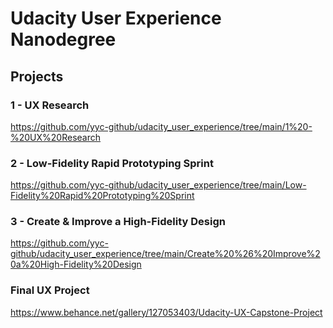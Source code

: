 # Udacity User Experience Nanodegree

## Projects

### 1 - UX Research
https://github.com/yyc-github/udacity_user_experience/tree/main/1%20-%20UX%20Research

### 2 - Low-Fidelity Rapid Prototyping Sprint
https://github.com/yyc-github/udacity_user_experience/tree/main/Low-Fidelity%20Rapid%20Prototyping%20Sprint

### 3 - Create & Improve a High-Fidelity Design
https://github.com/yyc-github/udacity_user_experience/tree/main/Create%20%26%20Improve%20a%20High-Fidelity%20Design

### Final UX Project
https://www.behance.net/gallery/127053403/Udacity-UX-Capstone-Project
